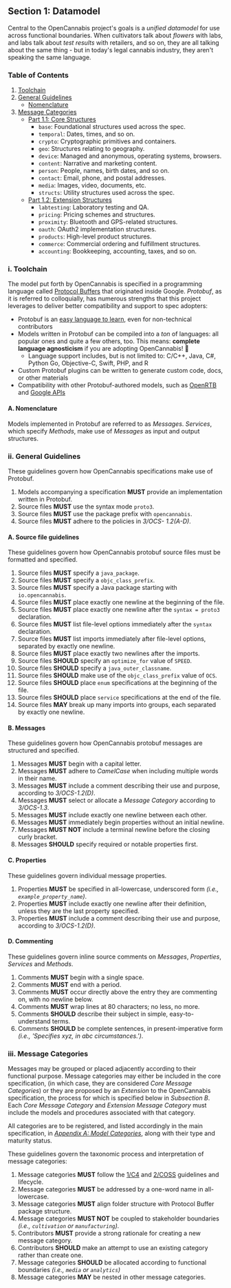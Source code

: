 
## Section 1: Datamodel
<a name="top"></a>

Central to the OpenCannabis project's goals is a *unified datamodel* for use across functional boundaries. When
cultivators talk about *flowers* with labs, and labs talk about *test results* with retailers, and so on, they are all
talking about the same thing - but in today's legal cannabis industry, they aren't speaking the same language.

### Table of Contents
1. [Toolchain](#Toolchain)
1. [General Guidelines](#General-Guidelines)
    - [Nomenclature](#Nomenclature)
1. [Message Categories](#Message-Categories)
    - [Part 1.1: Core Structures](3-Core-Structures.md)
        - `base`: Foundational structures used across the spec.
        - `temporal`: Dates, times, and so on.
        - `crypto`: Cryptographic primitives and containers.
        - `geo`: Structures relating to geography.
        - `device`: Managed and anonymous, operating systems, browsers.
        - `content`: Narrative and marketing content.
        - `person`: People, names, birth dates, and so on.
        - `contact`: Email, phone, and postal addresses.
        - `media`: Images, video, documents, etc.
        - `structs`: Utility structures used across the spec.
    - [Part 1.2: Extension Structures](4-Extension-Structures.md)
        - `labtesting`: Laboratory testing and QA.
        - `pricing`: Pricing schemes and structures.
        - `proximity`: Bluetooth and GPS-related structures.
        - `oauth`: OAuth2 implementation structures.
        - `products`: High-level product structures.
        - `commerce`: Commercial ordering and fulfillment structures.
        - `accounting`: Bookkeeping, accounting, taxes, and so on.

<a name="Toolchain"></a>

### i. Toolchain

The model put forth by OpenCannabis is specified in a programming language called
[Protocol Buffers](https://developers.google.com/protocol-buffers/) that originated inside Google. *Protobuf*, as it is
referred to colloquially, has numerous strengths that this project leverages to deliver better compatibility and
support to spec adopters:

* Protobuf is an [easy language to learn](https://developers.google.com/protocol-buffers/docs/proto3), even for
  non-technical contributors
* Models written in Protobuf can be compiled into a _ton_ of languages: all popular ones and quite a few others, too.
  This means: **complete language agnosticism** if you are adopting OpenCannabis! 🚀
    * Language support includes, but is not limited to: C/C++, Java, C#, Python Go, Objective-C, Swift, PHP, and R
* Custom Protobuf plugins can be written to generate custom code, docs, or other materials
* Compatibility with other Protobuf-authored models, such as [OpenRTB](https://openrtb.github.io/OpenRTB/) and
  [Google APIs](https://github.com/googleapis/googleapis/tree/master/google)

<a name="Nomenclature"></a>

#### A. Nomenclature

Models implemented in Protobuf are referred to as *Messages*. *Services*, which specify *Methods*, make use of
*Messages* as input and output structures. 

<a name="General-Guidelines"></a>

### ii. General Guidelines

These guidelines govern how OpenCannabis specifications make use of Protobuf.

1. Models accompanying a specification **MUST** provide an implementation written in Protobuf.
1. Source files **MUST** use the syntax mode `proto3`.
1. Source files **MUST** use the package prefix with `opencannabis`.
1. Source files **MUST** adhere to the policies in *3/OCS- 1.2(A-D)*.

#### A. Source file guidelines

These guidelines govern how OpenCannabis protobuf source files must be formatted and specified.

1. Source files **MUST** specify a `java_package`.
1. Source files **MUST** specify a `objc_class_prefix`.
1. Source files **MUST** specify a Java package starting with `io.opencannabis`.
1. Source files **MUST** place exactly one newline at the beginning of the file.
1. Source files **MUST** place exactly one newline after the `syntax = proto3` declaration.
1. Source files **MUST** list file-level options immediately after the `syntax` declaration.
1. Source files **MUST** list imports immediately after file-level options, separated by exactly one newline.
1. Source files **MUST** place exactly two newlines after the imports.
1. Source files **SHOULD** specify an `optimize_for` value of `SPEED`.
1. Source files **SHOULD** specify a `java_outer_classname`.
1. Source files **SHOULD** make use of the `objc_class_prefix` value of `OCS`.
1. Source files **SHOULD** place `enum` specifications at the beginning of the file.
1. Source files **SHOULD** place `service` specifications at the end of the file.
1. Source files **MAY** break up many imports into groups, each separated by exactly one newline.

#### B. Messages

These guidelines govern how OpenCannabis protobuf messages are structured and specified.

1. Messages **MUST** begin with a capital letter.
1. Messages **MUST** adhere to *CamelCase* when including multiple words in their name.
1. Messages **MUST** include a comment describing their use and purpose, according to *3/OCS-1.2(D)*.
1. Messages **MUST** select or allocate a _Message Category_ according to *3/OCS-1.3*.
1. Messages **MUST** include exactly one newline between each other.
1. Messages **MUST** immediately begin properties without an initial newline.
1. Messages **MUST NOT** include a terminal newline before the closing curly bracket.
1. Messages **SHOULD** specify required or notable properties first.

#### C. Properties

These guidelines govern individual message properties.

1. Properties **MUST** be specified in all-lowercase, underscored form *(i.e., `example_property_name`)*.
1. Properties **MUST** include exactly one newline after their definition, unless they are the last property specified.
1. Properties **MUST** include a comment describing their use and purpose, according to *3/OCS-1.2(D)*.

#### D. Commenting

These guidelines govern inline source comments on *Messages*, *Properties*, *Services* and *Methods*.

1. Comments **MUST** begin with a single space.
1. Comments **MUST** end with a period.
1. Comments **MUST** occur directly above the entry they are commenting on, with no newline below.
1. Comments **MUST** wrap lines at 80 characters; no less, no more.
1. Comments **SHOULD** describe their subject in simple, easy-to-understand terms.
1. Comments **SHOULD** be complete sentences, in present-imperative form *(i.e., 'Specifies xyz, in abc
  circumstances.')*.

<a name="Message-Categories"></a>

### iii. Message Categories

Messages may be grouped or placed adjacently according to their functional purpose. Message categories may either be
included in the core specification, (in which case, they are considered _Core Message Categories_) or they are proposed
by an _Extension_ to the OpenCannabis specification, the process for which is specified below in _Subsection B_. Each
_Core Message Category_ and _Extension Message Category_ must include the models and procedures associated with that
category.

All categories are to be registered, and listed accordingly in the main specification, in
[_Appendix A: Model Categories_](XA-Message-Categories.md), along with their type and maturity status.

These guidelines govern the taxonomic process and interpretation of message categories:

1. Message categories **MUST** follow the [1/C4](../1/README.md) and [2/COSS](../2/README.md) guidelines and lifecycle.
1. Message categories **MUST** be addressed by a one-word name in all-lowercase.
1. Message categories **MUST** align folder structure with Protocol Buffer package structure.
1. Message categories **MUST NOT** be coupled to stakeholder boundaries *(i.e., `cultivation` or `manufacturing`).*
1. Contributors **MUST** provide a strong rationale for creating a new message category.
1. Contributors **SHOULD** make an attempt to use an existing category rather than create one.
1. Message categories **SHOULD** be allocated according to functional boundaries *(i.e., `media` or `analytics`)*
1. Message categories **MAY** be nested in other message categories.
